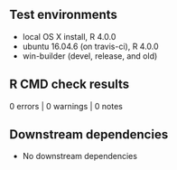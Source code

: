 ## Test environments
* local OS X install, R 4.0.0
* ubuntu 16.04.6 (on travis-ci), R 4.0.0
* win-builder (devel, release, and old)

## R CMD check results

0 errors | 0 warnings | 0 notes

## Downstream dependencies
* No downstream dependencies
